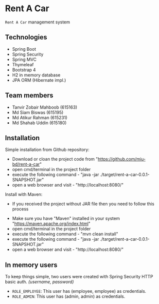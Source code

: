 # Rent A Car
`Rent A Car` management system


## Technologies

* Spring Boot
* Spring Security
* Spring MVC
* Thymeleaf
* Bootstrap 4
* H2 in memory database
* JPA ORM (Hibernate impl.)

## Team members

- Tanvir Zobair Mahboob (615163)
- Md Siam Biswas (615195) 
- Md Atikur Rahman (615231)
- Md Shahab Uddin (615180)

## Installation

Simple installation from Github repository:

- Download or cloan the project code from "https://github.com/miu-bd/rent-a-car"
- open cmd/terminal in the project folder
- execute the following command - "java -jar ./target/rent-a-car-0.0.1-SNAPSHOT.jar"
- open a web browser and visit - "http://localhost:8080/"


Install with Maven:

* If you received the project without JAR file then you need to follow this process 

- Make sure you have "Maven" installed in your system "https://maven.apache.org/index.html"
- open cmd/terminal in the project folder
- execute the following command - "mvn clean install"
- execute the following command - "java -jar ./target/rent-a-car-0.0.1-SNAPSHOT.jar"
- open a web browser and visit - "http://localhost:8080/"

## In memory users

To keep things simple, two users were created with Spring Security HTTP basic auth. _(username, password)_

* `ROLE_EMPLOYEE`: This user has (employee, employee) as credentials.
* `ROLE_ADMIN`: This user has (admin, admin) as credentials. 

